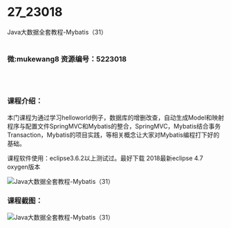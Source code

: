 # 27_23018
Java大数据全套教程-Mybatis（31）
<br/></br>
<h3>微:mukewang8 资源编号：5223018</h3>
<br/></br>
<h3>课程介绍：</h3>
<p>本门课程为通过学习helloworld例子，数据库的增删改查，自动生成Model和映射程序与配置文件SpringMVC和Mybatis的整合，SpringMVC，Mybatis结合事务Transaction，Mybatis的项目实践，等相关概念让大家对Mybatis编程打下好的基础。</p>
<p>课程软件使用：eclipse3.6.2以上测试过。最好下载 2018最新eclipse 4.7 oxygen版本</p>
<p><img src="https://www.ko996.com/wp-content/uploads/img/2022/02/1-53.png" alt="Java大数据全套教程-Mybatis（31）"></p>
<div class="info-desc">
<h3>课程截图：</h3>
<p><img src="https://www.ko996.com/wp-content/uploads/img/2022/02/2-63.png" alt="Java大数据全套教程-Mybatis（31）"></p>


			
</div>
